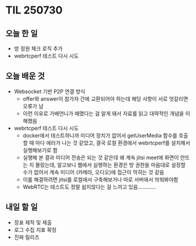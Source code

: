 # TIL 250730

## 오늘 한 일
- 방 정원 체크 로직 추가
- webrtcperf 테스트 다시 시도

## 오늘 배운 것
- Websocket 기반 P2P 연결 방식
    - offer와 answer이 참가자 간에 교환되어야 하는데 해당 사항이 서로 엇갈리면 오류가 남
    - 이런 이유로 가배언니가 헤맸다는 걸 알게 돼서 자료를 읽고 대략적인 개념을 이해했음
- webrtcperf 테스트 다시 시도
    - docker에서 테스트하니까 미디어 장치가 없어서 getUserMedia 함수를 호출할 때 마다 에러가 나는 것 같았고, 결국 로컬 환경에서 webrtcperf를 설치해서 실행해보기로 함
    - 실행해 본 결과 미디어 전송은 되는 것 같은데 왜 계속 jitsi meet에 화면이 안뜨는 지 몰랐는데, 알고보니 웹에서 실행하는 환경은 방 권한을 마음대로 설정할 수가 없어서 계속 미디어 (카메라, 오디오)에 접근이 막히는 것 같음
    - 이를 해결하려면 jitsi를 로컬에서 구축해보거나 따로 서버에서 띄워봐야함
    - WebRTC는 테스트도 정말 쉽지않다는 걸 느끼고 있음............

## 내일 할 일
- 장표 제작 및 제출
- 로그 수집 지표 확정
- 진짜 릴리즈